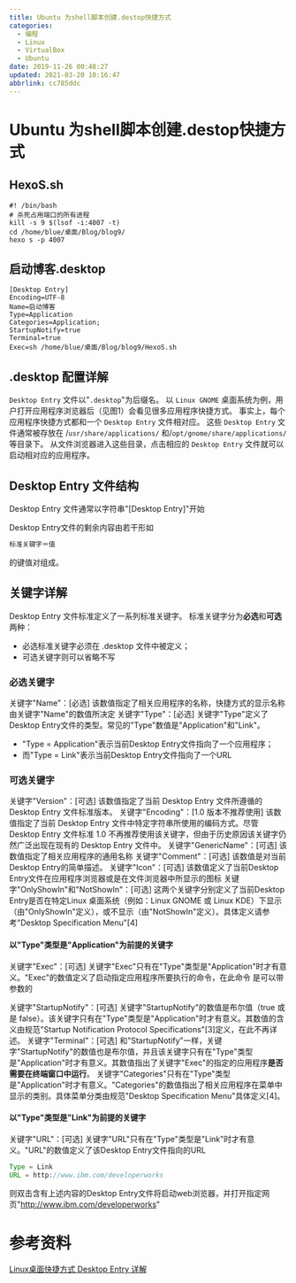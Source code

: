 ```yaml
---
title: Ubuntu 为shell脚本创建.destop快捷方式
categories: 
  - 编程
  - Linux
  - VirtualBox
  - Ubuntu
date: 2019-11-26 00:48:27
updated: 2021-03-20 10:16:47
abbrlink: cc785ddc
---
```

# Ubuntu 为shell脚本创建.destop快捷方式
## HexoS.sh
```shell
#! /bin/bash
# 杀死占用端口的所有进程
kill -s 9 $(lsof -i:4007 -t)
cd /home/blue/桌面/Blog/blog9/
hexo s -p 4007

```
## 启动博客.desktop
```shell
[Desktop Entry]
Encoding=UTF-8
Name=启动博客
Type=Application
Categories=Application;
StartupNotify=true
Terminal=true
Exec=sh /home/blue/桌面/Blog/blog9/HexoS.sh
```

## .desktop 配置详解
`Desktop Entry` 文件以"`.desktop`"为后缀名。
以 `Linux GNOME` 桌面系统为例，用户打开应用程序浏览器后（见图1）会看见很多应用程序快捷方式。
事实上，每个应用程序快捷方式都和一个 `Desktop Entry` 文件相对应。
这些 `Desktop Entry` 文件通常被存放在 /`usr/share/applications/` 和/`opt/gnome/share/applications/` 等目录下。
从文件浏览器进入这些目录，点击相应的 `Desktop Entry` 文件就可以启动相对应的应用程序。

## Desktop Entry 文件结构
Desktop Entry 文件通常以字符串"[Desktop Entry]"开始

Desktop Entry文件的剩余内容由若干形如
```java
标准关键字＝值
```
的键值对组成。
## 关键字详解
Desktop Entry 文件标准定义了一系列标准关键字。
标准关键字分为**必选**和**可选**两种：
- 必选标准关键字必须在 .desktop 文件中被定义；
- 可选关键字则可以省略不写

### 必选关键字
关键字"Name"：[必选]
该数值指定了相关应用程序的名称，快捷方式的显示名称由关键字"Name"的数值所决定
关键字"Type"：[必选]
关键字"Type"定义了Desktop Entry文件的类型。常见的"Type"数值是"Application"和"Link"。
- "Type = Application"表示当前Desktop Entry文件指向了一个应用程序；
- 而"Type = Link"表示当前Desktop Entry文件指向了一个URL

### 可选关键字
关键字"Version"：[可选] 该数值指定了当前 Desktop Entry 文件所遵循的 Desktop Entry 文件标准版本。
关键字"Encoding"：[1.0 版本不推荐使用] 该数值指定了当前 Desktop Entry 文件中特定字符串所使用的编码方式。尽管Desktop Entry 文件标准 1.0 不再推荐使用该关键字，但由于历史原因该关键字仍然广泛出现在现有的 Desktop Entry 文件中。
关键字"GenericName"：[可选]
该数值指定了相关应用程序的通用名称
关键字"Comment"：[可选]
该数值是对当前Desktop Entry的简单描述。
关键字"Icon"：[可选]
该数值定义了当前Desktop Entry文件在应用程序浏览器或是在文件浏览器中所显示的图标
关键字"OnlyShowIn"和"NotShowIn"：[可选]
这两个关键字分别定义了当前Desktop Entry是否在特定Linux 桌面系统（例如：Linux GNOME 或 Linux KDE）下显示（由"OnlyShowIn"定义），或不显示（由"NotShowIn"定义）。具体定义请参考"Desktop Specification Menu"[4]

#### 以"Type"类型是"Application"为前提的关键字
关键字"Exec"：[可选]
关键字"Exec"只有在"Type"类型是"Application"时才有意义。"Exec"的数值定义了启动指定应用程序所要执行的命令，在此命令 是可以带参数的

关键字"StartupNotify"：[可选]
关键字"StartupNotify"的数值是布尔值（true 或是 false）。该关键字只有在"Type"类型是"Application"时才有意义。其数值的含义由规范"Startup Notification Protocol Specifications"[3]定义，在此不再详述。
关键字"Terminal"：[可选]
和"StartupNotify"一样，关键字"StartupNotify"的数值也是布尔值，并且该关键字只有在"Type"类型 是"Application"时才有意义。其数值指出了关键字"Exec"的指定的应用程序**是否需要在终端窗口中运行**。
关键字"Categories"只有在"Type"类型是"Application"时才有意义。"Categories"的数值指出了相关应用程序在菜单中显示的类别。具体菜单分类由规范"Desktop Specification Menu"具体定义[4]。

####  以"Type"类型是"Link"为前提的关键字
关键字"URL"：[可选]
关键字"URL"只有在"Type"类型是"Link"时才有意义。"URL"的数值定义了该Desktop Entry文件指向的URL
```java
Type = Link
URL = http://www.ibm.com/developerworks
```
则双击含有上述内容的Desktop Entry文件将启动web浏览器，并打开指定网页"http://www.ibm.com/developerworks"


# 参考资料
[Linux桌面快捷方式 Desktop Entry 详解](http://m.blog.chinaunix.net/uid-20332519-id-3015914)
